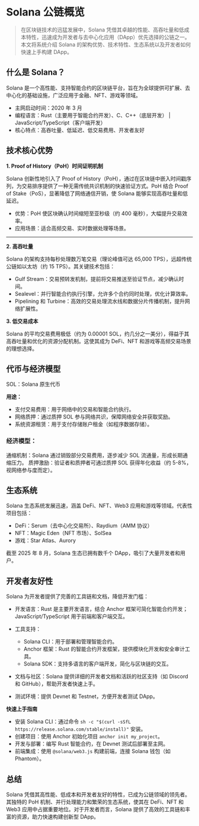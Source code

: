 # Solana 公链概览
> 在区块链技术的迅猛发展中，Solana 凭借其卓越的性能、高吞吐量和低成本特性，迅速成为开发者与去中心化应用（DApp）优先选择的公链之一。本文将系统介绍 Solana 的架构优势、技术特性、生态系统以及开发者如何快速上手构建 DApp。

## 什么是 Solana？

Solana 是一个高性能、支持智能合约的区块链平台，旨在为全球提供可扩展、去中心化的基础设施，广泛应用于金融、NFT、游戏等领域。

- 主网启动时间：2020 年 3 月
- 编程语言：Rust（主要用于智能合约开发）、C、C++（底层开发） | JavaScript/TypeScript（客户端开发）
- 核心特点：高吞吐量、低延迟、低交易费用、开发者友好

## 技术核心优势

**1. Proof of History（PoH）时间证明机制**

Solana 创新性地引入了 Proof of History（PoH），通过在区块链中嵌入时间戳序列，为交易排序提供了一种无需传统共识机制的快速验证方式。PoH 结合 Proof of Stake（PoS），显著降低了网络通信开销，使 Solana 能够实现高吞吐量和低延迟。

- 优势：PoH 使区块确认时间缩短至亚秒级（约 400 毫秒），大幅提升交易效率。
- 应用场景：适合高频交易、实时数据处理等场景。

---

**2. 高吞吐量**

Solana 的架构支持每秒处理数万笔交易（理论峰值可达 65,000 TPS），远超传统公链如以太坊（约 15 TPS）。其关键技术包括：

- Gulf Stream：交易预转发机制，提前将交易推送至验证节点，减少确认时间。
- Sealevel：并行智能合约执行引擎，允许多个合约同时处理，优化计算效率。
- Pipelining 和 Turbine：高效的交易处理流水线和数据分片传播机制，提升网络扩展性。

**3. 低交易成本**
   
Solana 的平均交易费用极低（约为 0.00001 SOL，约几分之一美分），得益于其高吞吐量和优化的资源分配机制。这使其成为 DeFi、NFT 和游戏等高频交易场景的理想选择。

## 代币与经济模型 

SOL：Solana 原生代币

**用途：**
- 支付交易费用：用于网络中的交易和智能合约执行。
- 网络质押：通过质押 SOL 参与网络共识，保障网络安全并获取奖励。
- 系统资源租赁：用于支付存储账户租金（如程序数据存储）。

### 经济模型：

通缩机制：Solana 通过销毁部分交易费用，逐步减少 SOL 流通量，形成长期通缩压力。
质押激励：验证者和质押者可通过质押 SOL 获得年化收益（约 5-8%，视网络参与度而定）。

## 生态系统
Solana 生态系统发展迅速，涵盖 DeFi、NFT、Web3 应用和游戏等领域。代表性项目包括：

- DeFi：Serum（去中心化交易所）、Raydium（AMM 协议）
- NFT：Magic Eden（NFT 市场）、SolSea
- 游戏：Star Atlas、Aurory

截至 2025 年 8 月，Solana 生态已拥有数千个 DApp，吸引了大量开发者和用户。

## 开发者友好性
Solana 为开发者提供了完善的工具链和文档，降低开发门槛：

- 开发语言：Rust 是主要开发语言，结合 Anchor 框架可简化智能合约开发；JavaScript/TypeScript 用于前端和客户端交互。

- 工具支持： 
  - Solana CLI：用于部署和管理智能合约。 
  - Anchor 框架：Rust 的智能合约开发框架，提供模块化开发和安全审计工具。 
  - Solana SDK：支持多语言的客户端开发，简化与区块链的交互。


- 文档与社区：Solana 提供详细的开发者文档和活跃的社区支持（如 Discord 和 GitHub），帮助开发者快速上手。
- 测试环境：提供 Devnet 和 Testnet，方便开发者测试 DApp。

**快速上手指南**

- 安装 Solana CLI：通过命令 `sh -c "$(curl -sSfL https://release.solana.com/stable/install)"` 安装。
- 创建项目：使用 Anchor 初始化项目 `anchor init my_project`。
- 开发与部署：编写 Rust 智能合约，在 Devnet 测试后部署至主网。
- 前端集成：使用 `@solana/web3.js` 构建前端，连接 Solana 钱包（如 Phantom）。

## 总结

Solana 凭借其高性能、低成本和开发者友好的特性，已成为公链领域的领先者。其独特的 PoH 机制、并行处理能力和繁荣的生态系统，使其在 DeFi、NFT 和 Web3 应用中占据重要地位。对于开发者而言，Solana 提供了高效的工具链和丰富的资源，助力快速构建创新型 DApp。